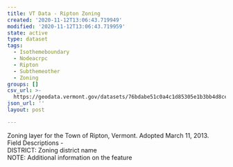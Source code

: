 ```yaml
---
title: VT Data - Ripton Zoning
created: '2020-11-12T13:06:43.719949'
modified: '2020-11-12T13:06:43.719959'
state: active
type: dataset
tags:
  - Isothemeboundary
  - Nodeacrpc
  - Ripton
  - Subthemeother
  - Zoning
groups: []
csv_url: >-
  https://geodata.vermont.gov/datasets/76bdabe51c0a4c1d85305e1b3bb4d8ce_0.csv?outSR=%7B%22latestWkid%22%3A3857%2C%22wkid%22%3A102100%7D
json_url: ''
layout: post

---
```

<div>Zoning layer for the Town of Ripton, Vermont. Adopted March 11, 2013.</div><div>Field Descriptions -<br />DISTRICT: Zoning district name<br />NOTE: Additional information on the feature<br /></div>
